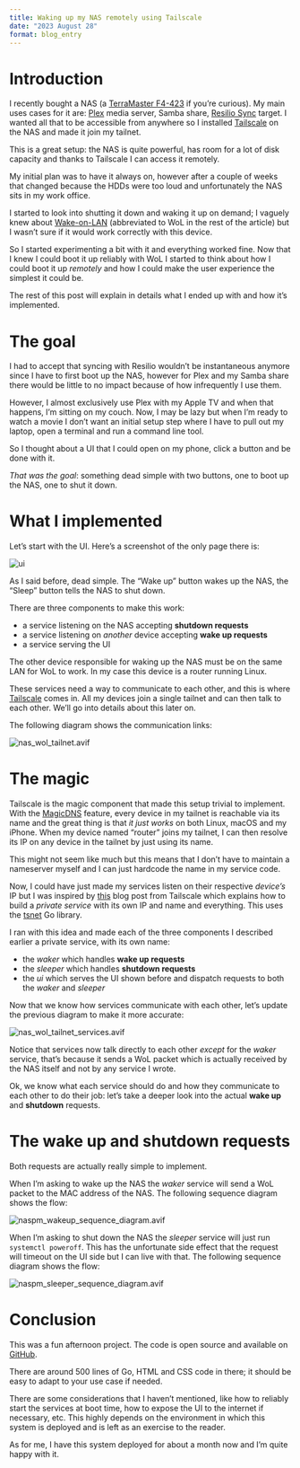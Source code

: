 ```yaml
---
title: Waking up my NAS remotely using Tailscale
date: "2023 August 28"
format: blog_entry
---
```


# Introduction

I recently bought a NAS (a [TerraMaster F4-423](https://www.terra-master.com/global/f4-4728.html) if you’re curious). My main uses cases for it are: [Plex](https://www.plex.tv) media server, Samba share, [Resilio Sync](https://www.resilio.com) target. I wanted all that to be accessible from anywhere so I installed [Tailscale](https://tailscale.com) on the NAS and made it join my tailnet.

This is a great setup: the NAS is quite powerful, has room for a lot of disk capacity and thanks to Tailscale I can access it remotely.

My initial plan was to have it always on, however after a couple of weeks that changed because the HDDs were too loud and unfortunately the NAS sits in my work office.

I started to look into shutting it down and waking it up on demand; I vaguely knew about [Wake-on-LAN](https://en.wikipedia.org/wiki/Wake-on-LAN) (abbreviated to WoL in the rest of the article) but I wasn’t sure if it would work correctly with this device.

So I started experimenting a bit with it and everything worked fine. Now that I knew I could boot it up reliably with WoL I started to think about how I could boot it up *remotely* and how I could make the user experience the simplest it could be.

The rest of this post will explain in details what I ended up with and how it’s implemented.

# The goal

I had to accept that syncing with Resilio wouldn’t be instantaneous anymore since I have to first boot up the NAS, however for Plex and my Samba share there would be little to no impact because of how infrequently I use them.

However, I almost exclusively use Plex with my Apple TV and when that happens, I’m sitting on my couch. Now, I may be lazy but when I’m ready to watch a movie I don’t want an initial setup step where I have to pull out my laptop, open a terminal and run a command line tool.

So I thought about a UI that I could open on my phone, click a button and be done with it.

*That was the goal*: something dead simple with two buttons, one to boot up the NAS, one to shut it down.

# What I implemented

Let’s start with the UI. Here’s a screenshot of the only page there is:

![ui](./waking-up-my-nas-remotely-using-tailscale/ui.avif)

As I said before, dead simple. The “Wake up” button wakes up the NAS, the “Sleep” button tells the NAS to shut down.

There are three components to make this work:

- a service listening on the NAS accepting **shutdown requests**
- a service listening on *another* device accepting **wake up requests**
- a service serving the UI

The other device responsible for waking up the NAS must be on the same LAN for WoL to work. In my case this device is a router running Linux.

These services need a way to communicate to each other, and this is where [Tailscale](https://tailscale.com) comes in. All my devices join a single tailnet and can then talk to each other. We’ll go into details about this later on.

The following diagram shows the communication links:

![nas_wol_tailnet.avif](./waking-up-my-nas-remotely-using-tailscale//nas_wol_tailnet.avif)

# The magic

Tailscale is the magic component that made this setup trivial to implement. With the [MagicDNS](https://tailscale.com/kb/1081/magicdns/) feature, every device in my tailnet is reachable via its name and the great thing is that *it just works* on both Linux, macOS and my iPhone.
When my device named “router” joins my tailnet, I can then resolve its IP on any device in the tailnet by just using its name.

This might not seem like much but this means that I don’t have to maintain a nameserver myself and I can just hardcode the name in my service code.

Now, I could have just made my services listen on their respective *device’s* IP but I was inspired by [this](https://tailscale.com/blog/tsnet-virtual-private-services/) blog post from Tailscale which explains how to build a *private service* with its own IP and name and everything. This uses the [tsnet](https://pkg.go.dev/tailscale.com/tsnet) Go library.

I ran with this idea and made each of the three components I described earlier a private service, with its own name:

- the *waker* which handles **wake up requests**
- the *sleeper* which handles **shutdown requests**
- the *ui* which serves the UI shown before and dispatch requests to both the *waker* and *sleeper*

Now that we know how services communicate with each other, let’s update the previous diagram to make it more accurate:

![nas_wol_tailnet_services.avif](./waking-up-my-nas-remotely-using-tailscale/nas_wol_tailnet_services.avif)

Notice that services now talk directly to each other *except* for the *waker* service, that’s because it sends a WoL packet which is actually received by the NAS itself and not by any service I wrote.

Ok, we know what each service should do and how they communicate to each other to do their job: let’s take a deeper look into the actual **wake up** and **shutdown** requests.

# The wake up and shutdown requests

Both requests are actually really simple to implement.

When I’m asking to wake up the NAS the *waker* service will send a WoL packet to the MAC address of the NAS. The following sequence diagram shows the flow:

![naspm_wakeup_sequence_diagram.avif](./waking-up-my-nas-remotely-using-tailscale/naspm_wakeup_sequence_diagram.avif)

When I’m asking to shut down the NAS the *sleeper* service will just run `systemctl poweroff`. This has the unfortunate side effect that the request will timeout on the UI side but I can live with that. The following sequence diagram shows the flow:

![naspm_sleeper_sequence_diagram.avif](./waking-up-my-nas-remotely-using-tailscale/naspm_sleeper_sequence_diagram.avif)

# Conclusion

This was a fun afternoon project. The code is open source and available on [GitHub](https://github.com/vrischmann/naspm).

There are around 500 lines of Go, HTML and CSS code in there; it should be easy to adapt to your use case if needed.

There are some considerations that I haven’t mentioned, like how to reliably start the services at boot time, how to expose the UI to the internet if necessary, etc. This highly depends on the environment in which this system is deployed and is left as an exercise to the reader.

As for me, I have this system deployed for about a month now and I’m quite happy with it.
